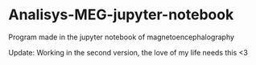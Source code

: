 # Analisys-MEG-jupyter-notebook
Program made in the jupyter notebook of magnetoencephalography

Update: Working in the second version, the love of my life needs this <3
